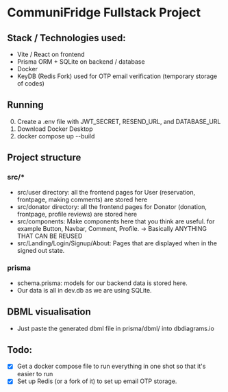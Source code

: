 # CommuniFridge Fullstack Project
## Stack / Technologies used:
* Vite / React on frontend 
* Prisma ORM + SQLite on backend / database
* Docker
* KeyDB (Redis Fork) used for OTP email verification (temporary storage of codes)

## Running
0. Create a .env file with JWT_SECRET, RESEND_URL, and DATABASE_URL
1. Download Docker Desktop
2. docker compose up --build

## Project structure
### src/*
* src/user directory: all the frontend pages for User (reservation, frontpage, making comments) are stored here
* src/donator directory: all the frontend pages for Donator (donation, frontpage, profile reviews) are stored here
* src/components: Make components here that you think are useful. for example Button, Navbar, Comment, Profile. -> Basically ANYTHING THAT CAN BE REUSED
* src/Landing/Login/Signup/About: Pages that are displayed when in the signed out state.

### prisma
* schema.prisma: models for our backend data is stored here. 
* Our data is all in dev.db as we are using SQLite.

## DBML visualisation
* Just paste the generated dbml file in prisma/dbml/ into dbdiagrams.io

## Todo:
-[x] Get a docker compose file to run everything in one shot so that it's easier to run
-[x] Set up Redis (or a fork of it) to set up email OTP storage.
